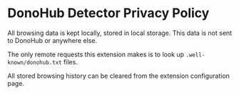 DonoHub Detector Privacy Policy
===============================

All browsing data is kept locally, stored in local storage. This data is not sent to DonoHub or anywhere else.

The only remote requests this extension makes is to look up
`.well-known/donohub.txt` files.

All stored browsing history can be cleared from the extension
configuration page.
